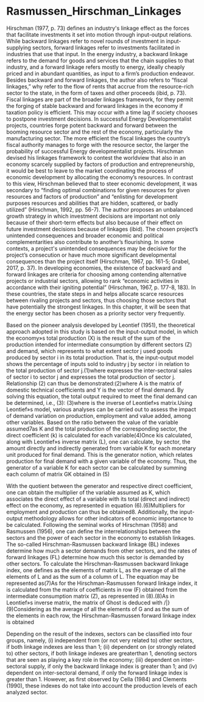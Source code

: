 # Rasmussen_Hirschman_Linkages

Hirschman (1977, p. 73) defines an industry's linkage effect as the forces that facilitate investments it set into motion through input-output relations. While backward linkages refer to novel rounds of investment in input-supplying sectors, forward linkages refer to investments facilitated in industries that use that input. In the energy industry, a backward linkage refers to the demand for goods and services that the chain supplies to that industry, and a forward linkage refers mostly to energy, ideally cheaply priced and in abundant quantities, as input to a firm’s production endeavor. Besides backward and forward linkages, the author also refers to “fiscal linkages,” why refer to the flow of rents that accrue from the resource-rich sector to the state, in the form of taxes and other proceeds (ibid, p. 73). Fiscal linkages are part of the broader linkages framework, for they permit the forging of stable backward and forward linkages in the economy if taxation policy is efficient. This may occur with a time lag if society chooses to postpone investment decisions. In successful Energy Developmentalist projects, countries forge potent backward and forward between the booming resource sector and the rest of the economy, particularly the manufacturing sector.  The more efficient the fiscal linkages the country’s fiscal authority manages to forge with the resource sector, the larger the probability of successful Energy developmentalist projects.
Hirschman devised his linkages framework to contest the worldview that also in an economy scarcely supplied by factors of production and entrepreneurship, it would be best to leave to the market coordinating the process of economic development by allocating the economy’s resources. In contrast to this view, Hirschman believed that to steer economic development, it was secondary to “finding optimal combinations for given resources for given resources and factors of production” and “enlisting for development purposes resources and abilities that are hidden, scattered, or badly utilized” (Hirschman, 1992, pp. 56-7). The author proposes an unbalanced growth strategy in which investment decisions are important not only because of their short-term effects but also because of their effect on future investment decisions because of linkages (ibid). The chosen project’s unintended consequences and broader economic and political complementarities also contribute to another’s flourishing. In some contexts, a project's unintended consequences may be decisive for the project’s consecution or have much more significant developmental consequences than the project itself (Hirschman, 1967, pp. 161-5; Grabel, 2017, p. 37). In developing economies, the existence of backward and forward linkages are criteria for choosing among contending alternative projects or industrial sectors, allowing to rank “economic activities in accordance with their igniting potential” (Hirschman, 1967, p. 177-8, 183). In these countries, the state steps in and helps allocate scarce resources between rivaling projects and sectors, thus choosing those sectors that have potentially the strongest linkages. In this chapter, it will be seen that the energy sector has been chosen as a priority sector very frequently.  

Based on the pioneer analysis developed by Leontief (1951), the theoretical approach adopted in this study is based on the input-output model, in which the economy»s total production (X) is the result of the sum of the production intended for   intermediate consumption   by   different   sectors   (Z)   and   demand,   which represents  to  what  extent  sector  j  used  goods  produced  by  sector  i  in  its  total 
production. That is, the input-output model shows the percentage of inputs sold to industry j by sector i in relation to the total production of sector j.(1)where expresses the inter-sectoral sales of sector i to sector j and expresses the total production of sector j. Relationship (2) can thus be demonstrated:(2)where A is the matrix of domestic technical coefficients and Y is the vector of final demand.  By  solving  this  equation,  the  total  output  required  to  meet  the  final demand can be determined, i.e., (3):  (3)where is the inverse of Leontief»s matrix.Using  Leontief»s  model,  various  analyses  can  be  carried  out  to  assess  the impact of demand variation on production, employment and value added, among other variables. Based on the ratio between the value of the variable assumed7as K and  the  total  production  of  the  corresponding  sector,  the  direct  coefficient  (k)  is calculated for each variable(4)Once kis  calculated,  along  with  Leontief»s  inverse  matrix  (L),  one  can calculate, by sector, the amount directly and indirectly generated from variable K for  each  monetary  unit  produced  for  final  demand.  This  is  the  generator  notion, which relates production for final demand with a given variable of the economy. Thus, the generator of a variable K for each sector can be calculated by summing each column of matrix GK obtained in (5)

With the quotient between the generator and respective direct coefficient, one can obtain the multiplier of the variable assumed as K, which associates the direct effect of a variable with its total (direct and indirect) effect on the economy, as represented in equation (6).(6)Multipliers   for   employment   and   production   can   thus   be   obtained8. Additionally,   the   input-output   methodology   allows   for   other   indicators   of economic importance to be calculated. Following the seminal works of Hirschman (1958)  and  Rasmussen  (1956),  one  can  define  the  interrelationships  between  the sectors and the power of each sector in the economy to establish linkages. The so-called Hirschman-Rasmussen backward linkage (BL) indexes determine how much a  sector  demands  from  other  sectors,  and  the  rates  of  forward  linkages  (FL) determine  how  much  this  sector  is  demanded  by  other  sectors.  To  calculate  the Hirschman-Rasmussen backward linkage index, one defines as the elements of matrix   L, as the average of all the elements of L and as the sum of a column of L. The equation may be represented as(7)As  for  the  Hirschman-Rasmussen  forward  linkage  index,  it  is  calculated from  the  matrix  of  coefficients  in  row  (F)  obtained  from  the  intermediate consumption matrix (Z), as represented in (8).(8)As in Leontief»s inverse matrix, the matrix of Ghost is deduced with /|}(9)Considering as the average of all the elements of G and as the sum of the  elements  in  each  row,  the  Hirschman-Rasmussen  forward  linkage  index  is obtained


Depending  on  the  result  of  the indexes,  sectors  can  be  classified  into  four groups, namely, (i) independent from (or not very related to) other sectors, if both linkage  indexes  are  less  than  1;  (ii)  dependent  on  (or  strongly  related  to)  other sectors, if both linkage indexes are greaterthan 1, denoting sectors that are seen as playing a key role in the economy; (iii) dependent on inter-sectoral supply, if only the backward linkage index is greater than 1; and (iv) dependent on inter-sectoral demand,  if  only  the  forward  linkage  index  is greater  than  1.    However,  as  first observed  by  Cella  (1984)  and  Clements  (1990),  these  indexes  do  not  take  into account the production levels of each analyzed sector. 
